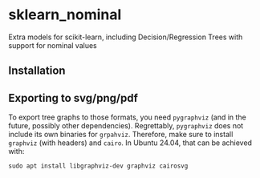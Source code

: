 # sklearn_nominal
Extra models for scikit-learn, including Decision/Regression Trees with support for nominal values



## Installation

## Exporting to svg/png/pdf
To export tree graphs to those formats, you need `pygraphviz` (and in the future, possibly other dependencies). Regrettably, `pygraphviz` does not include its own binaries for `grpahviz`. Therefore, make sure to install `graphviz` (with headers) and `cairo`. In Ubuntu 24.04, that can be achieved with:

````
sudo apt install libgraphviz-dev graphviz cairosvg 
````


#